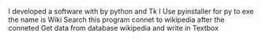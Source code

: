 I developed a software with by python and Tk 
I Use pyinstaller for py to exe
the name is Wiki Search
this program connet to wikipedia after the conneted Get data from database wikipedia and write in Textbox
